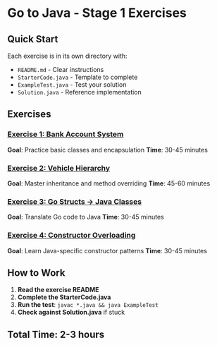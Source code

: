 # Go to Java - Stage 1 Exercises

## Quick Start
Each exercise is in its own directory with:
- `README.md` - Clear instructions
- `StarterCode.java` - Template to complete
- `ExampleTest.java` - Test your solution
- `Solution.java` - Reference implementation

## Exercises

### [Exercise 1: Bank Account System](ex1_bank_account/)
**Goal**: Practice basic classes and encapsulation
**Time**: 30-45 minutes

### [Exercise 2: Vehicle Hierarchy](ex2-vehicle-hierarchy/)
**Goal**: Master inheritance and method overriding
**Time**: 45-60 minutes

### [Exercise 3: Go Structs → Java Classes](ex3-go-to-java-classes/)
**Goal**: Translate Go code to Java
**Time**: 30-45 minutes

### [Exercise 4: Constructor Overloading](ex4-constructor-overloading/)
**Goal**: Learn Java-specific constructor patterns
**Time**: 30-45 minutes

## How to Work

1. **Read the exercise README**
2. **Complete the StarterCode.java**
3. **Run the test**: `javac *.java && java ExampleTest`
4. **Check against Solution.java** if stuck

## Total Time: 2-3 hours